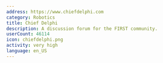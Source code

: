```yaml
---
address: https://www.chiefdelphi.com
category: Robotics
title: Chief Delphi
description: A discussion forum for the FIRST community.
userCount: 46114
icon: chiefdelphi.png
activity: very high
language: en_US
---
```


